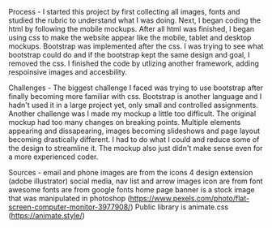 Process -
I started this project by first collecting all images, fonts and studied the rubric to understand what I was doing.
Next, I began coding the html by following the mobile mockups. After all html was finished, I began using css to 
make the website appear like the mobile, tablet and desktop mockups. Bootstrap was implemented after the css.
I was trying to see what bootstrap could do and if the bootstrap kept the same design and goal, I removed the css. 
I finished the code by utlizing another framework, adding respoinsive images and accesbility.

Challenges - 
The biggest challenge I faced was trying to use bootstrap after finally becoming more familiar with css. 
Bootstrap is another language and I hadn't used it in a large project yet, only small and controlled assignments.
Another challenge was I made my mockup a little too difficult. The original mockup had too many changes on breaking points.
Multiple elements appearing and dissapearing, images becoming slideshows and page layout becoming drastically different. 
I had to do what I could and reduce some of the design to streamline it. The mockup also just didn't make sense even for a more experienced
coder.

Sources - 
email and phone images are from the icons 4 design extension (adobe illustrator)
social media, nav list and arrow images icon are from font awesome 
fonts are from google fonts
home page banner is a stock image that was manipulated in photoshop (https://www.pexels.com/photo/flat-screen-computer-monitor-3977908/)
Public library is animate.css (https://animate.style/)



